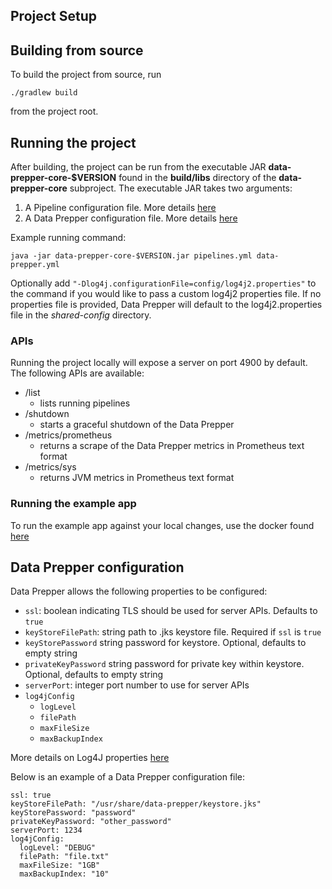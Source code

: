 ## Project Setup

## Building from source

To build the project from source, run 

```
./gradlew build
```

from the project root. 

## Running the project

After building, the project can be run from the executable JAR **data-prepper-core-$VERSION**
found in the **build/libs** directory of the **data-prepper-core** subproject. The executable JAR takes
two arguments:
1. A Pipeline configuration file. More details [here](overview.md#sample-pipeline-configuration)
2. A Data Prepper configuration file. More details [here](project_setup.md#data-prepper-configuration)

Example running command:

```
java -jar data-prepper-core-$VERSION.jar pipelines.yml data-prepper.yml
```

Optionally add `"-Dlog4j.configurationFile=config/log4j2.properties"` to the command if you would like to pass a custom log4j2 properties file. If no properties file is provided, Data Prepper will default to the log4j2.properties file in the *shared-config* directory.

### APIs
Running the project locally will expose a server on port 4900 by default. The following 
APIs are available:

* /list
  * lists running pipelines
* /shutdown
  * starts a graceful shutdown of the Data Prepper
* /metrics/prometheus
  * returns a scrape of the Data Prepper metrics in Prometheus text format
* /metrics/sys
  * returns JVM metrics in Prometheus text format

### Running the example app
To run the example app against your local changes, use the docker found [here](https://github.com/opendistro-for-elasticsearch/data-prepper/tree/master/examples/dev/trace-analytics-sample-app)

## Data Prepper configuration
Data Prepper allows the following properties to be configured:

* `ssl`: boolean indicating TLS should be used for server APIs. Defaults to `true`
* `keyStoreFilePath`: string path to .jks keystore file. Required if `ssl` is `true`
* `keyStorePassword` string password for keystore. Optional, defaults to empty string
* `privateKeyPassword` string password for private key within keystore. Optional, defaults to empty string
* `serverPort`: integer port number to use for server APIs
* `log4jConfig`
  * `logLevel`
  * `filePath`
  * `maxFileSize`
  * `maxBackupIndex`
  
More details on Log4J properties [here](logs.md)

Below is an example of a Data Prepper configuration file:

```
ssl: true
keyStoreFilePath: "/usr/share/data-prepper/keystore.jks"
keyStorePassword: "password"
privateKeyPassword: "other_password"
serverPort: 1234
log4jConfig:
  logLevel: "DEBUG"
  filePath: "file.txt"
  maxFileSize: "1GB"
  maxBackupIndex: "10"
```
